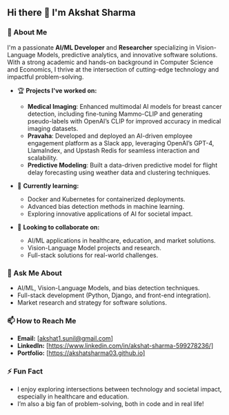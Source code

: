 ## Hi there 👋 I'm Akshat Sharma  

### 🚀 About Me  
I'm a passionate **AI/ML Developer** and **Researcher** specializing in Vision-Language Models, predictive analytics, and innovative software solutions. With a strong academic and hands-on background in Computer Science and Economics, I thrive at the intersection of cutting-edge technology and impactful problem-solving.  

- 🏆 **Projects I've worked on:**  
   - **Medical Imaging**: Enhanced multimodal AI models for breast cancer detection, including fine-tuning Mammo-CLIP and generating pseudo-labels with OpenAI’s CLIP for improved accuracy in medical imaging datasets.  
   - **Pravaha**: Developed and deployed an AI-driven employee engagement platform as a Slack app, leveraging OpenAI’s GPT-4, LlamaIndex, and Upstash Redis for seamless interaction and scalability.  
   - **Predictive Modeling**: Built a data-driven predictive model for flight delay forecasting using weather data and clustering techniques.  

- 🌱 **Currently learning:**  
   - Docker and Kubernetes for containerized deployments.  
   - Advanced bias detection methods in machine learning.  
   - Exploring innovative applications of AI for societal impact.  

- 👯 **Looking to collaborate on:**  
   - AI/ML applications in healthcare, education, and market solutions.  
   - Vision-Language Model projects and research.  
   - Full-stack solutions for real-world challenges.  

### 💬 Ask Me About  
- AI/ML, Vision-Language Models, and bias detection techniques.  
- Full-stack development (Python, Django, and front-end integration).  
- Market research and strategy for software solutions. 

### 📫 How to Reach Me  
- **Email:** [akshat1.sunil@gmail.com]  
- **LinkedIn:** [https://www.linkedin.com/in/akshat-sharma-599278236/]  
- **Portfolio:** [https://akshatsharma03.github.io]  

### ⚡ Fun Fact  
- I enjoy exploring intersections between technology and societal impact, especially in healthcare and education.  
- I’m also a big fan of problem-solving, both in code and in real life!  
